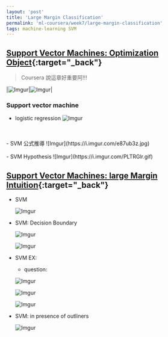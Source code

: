 ```yaml
---
layout: 'post'
title: 'Large Margin Classification'
permalink: 'ml-coursera/week7/large-margin-classification'
tags: machine-learning SVM
---
```



## [Support Vector Machines: Optimization Object](https://www.coursera.org/learn/machine-learning/lecture/sHfVT/optimization-objective){:target="_back"}

> Coursera 說這章好重要阿!!!

|![Imgur](https://i.imgur.com/VdYzEllh.jpg)|![Imgur](https://i.imgur.com/NCz73UCh.jpg)|


### Support vector machine

- logistic regression
![Imgur](https://i.imgur.com/Zx1PKud.jpg?1)
<br/>
<br/>
- SVM 公式推導
![Imgur](https://i.imgur.com/e87ub3z.jpg)
<br/>
<br/>
- SVM Hypothesis
![Imgur](https://i.imgur.com/PLTRGlr.gif)


## [Support Vector Machines: large Margin Intuition](https://www.coursera.org/learn/machine-learning/lecture/wrjaS/large-margin-intuition){:target="_back"}

- SVM

   ![Imgur](https://i.imgur.com/WbsV0l4.gif)


- SVM: Decision Boundary
   
   ![Imgur](https://i.imgur.com/f4LKGK5.gif)

   ![Imgur](https://i.imgur.com/no1zbRq.gif)

- SVM EX:
   - question:

   ![Imgur](https://i.imgur.com/zlTmeRZh.gif)

   ![Imgur](https://i.imgur.com/SXD7RSdh.gif)

   ![Imgur](https://i.imgur.com/cxnuNYQh.gif)

- SVM: in presence of outliners

   ![Imgur](https://i.imgur.com/795V9Bhh.gif)